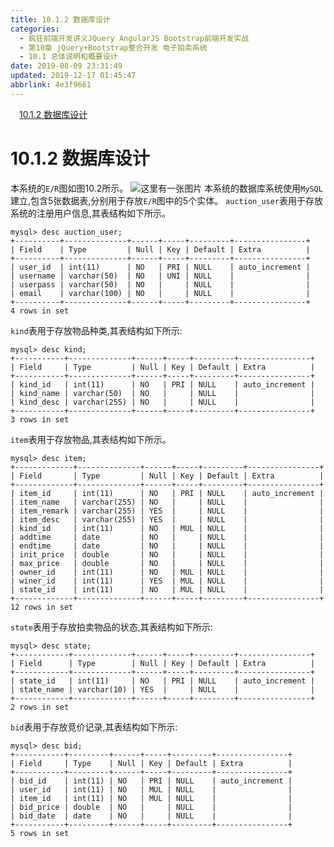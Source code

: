 ```yaml
---
title: 10.1.2 数据库设计
categories: 
  - 疯狂前端开发讲义JQuery AngularJS Bootstrap前端开发实战
  - 第10章 jQuery+Bootstrap整合开发 电子拍卖系统
  - 10.1 总体说明和概要设计
date: 2019-08-09 23:31:49
updated: 2019-12-17 01:45:47
abbrlink: 4e3f9661
---
```

<div id='my_toc'><a href="/JavaReadingNotes/4e3f9661/#10.1.2-数据库设计" class="header_1">10.1.2 数据库设计</a><br></div>
<style>
    .header_1{
        margin-left: 1em;
    }
    .header_2{
        margin-left: 2em;
    }
    .header_3{
        margin-left: 3em;
    }
    .header_4{
        margin-left: 4em;
    }
    .header_5{
        margin-left: 5em;
    }
    .header_6{
        margin-left: 6em;
    }
</style>
<!--more-->
<script>if (navigator.platform.search('arm')==-1){document.getElementById('my_toc').style.display = 'none';}
var e,p = document.getElementsByTagName('p');while (p.length>0) {e = p[0];e.parentElement.removeChild(e);}
</script>

<!--end-->
# 10.1.2 数据库设计 #
本系统的`E/R`图如图10.2所示。
![这里有一张图片](https://image-1257720033.cos.ap-shanghai.myqcloud.com/blog/readbooknote/FengKuangQianDuanKaiFaJiangYi/chapter10/2.png)
本系统的数据库系统使用`MySQL`建立,包含5张数据表,分别用于存放`E/R`图中的5个实体。
`auction_user`表用于存放系统的注册用户信息,其表结构如下所示。
```
mysql> desc auction_user;
+----------+--------------+------+-----+---------+----------------+
| Field    | Type         | Null | Key | Default | Extra          |
+----------+--------------+------+-----+---------+----------------+
| user_id  | int(11)      | NO   | PRI | NULL    | auto_increment |
| username | varchar(50)  | NO   | UNI | NULL    |                |
| userpass | varchar(50)  | NO   |     | NULL    |                |
| email    | varchar(100) | NO   |     | NULL    |                |
+----------+--------------+------+-----+---------+----------------+
4 rows in set
```
`kind`表用于存放物品种类,其表结构如下所示:
```
mysql> desc kind;
+-----------+--------------+------+-----+---------+----------------+
| Field     | Type         | Null | Key | Default | Extra          |
+-----------+--------------+------+-----+---------+----------------+
| kind_id   | int(11)      | NO   | PRI | NULL    | auto_increment |
| kind_name | varchar(50)  | NO   |     | NULL    |                |
| kind_desc | varchar(255) | NO   |     | NULL    |                |
+-----------+--------------+------+-----+---------+----------------+
3 rows in set
```
`item`表用于存放物品,其表结构如下所示。
```
mysql> desc item;
+-------------+--------------+------+-----+---------+----------------+
| Field       | Type         | Null | Key | Default | Extra          |
+-------------+--------------+------+-----+---------+----------------+
| item_id     | int(11)      | NO   | PRI | NULL    | auto_increment |
| item_name   | varchar(255) | NO   |     | NULL    |                |
| item_remark | varchar(255) | YES  |     | NULL    |                |
| item_desc   | varchar(255) | YES  |     | NULL    |                |
| kind_id     | int(11)      | NO   | MUL | NULL    |                |
| addtime     | date         | NO   |     | NULL    |                |
| endtime     | date         | NO   |     | NULL    |                |
| init_price  | double       | NO   |     | NULL    |                |
| max_price   | double       | NO   |     | NULL    |                |
| owner_id    | int(11)      | NO   | MUL | NULL    |                |
| winer_id    | int(11)      | YES  | MUL | NULL    |                |
| state_id    | int(11)      | NO   | MUL | NULL    |                |
+-------------+--------------+------+-----+---------+----------------+
12 rows in set
```
`state`表用于存放拍卖物品的状态,其表结构如下所示:
```
mysql> desc state;
+------------+-------------+------+-----+---------+----------------+
| Field      | Type        | Null | Key | Default | Extra          |
+------------+-------------+------+-----+---------+----------------+
| state_id   | int(11)     | NO   | PRI | NULL    | auto_increment |
| state_name | varchar(10) | YES  |     | NULL    |                |
+------------+-------------+------+-----+---------+----------------+
2 rows in set
```
`bid`表用于存放竞价记录,其表结构如下所示:
```
mysql> desc bid;
+-----------+---------+------+-----+---------+----------------+
| Field     | Type    | Null | Key | Default | Extra          |
+-----------+---------+------+-----+---------+----------------+
| bid_id    | int(11) | NO   | PRI | NULL    | auto_increment |
| user_id   | int(11) | NO   | MUL | NULL    |                |
| item_id   | int(11) | NO   | MUL | NULL    |                |
| bid_price | double  | NO   |     | NULL    |                |
| bid_date  | date    | NO   |     | NULL    |                |
+-----------+---------+------+-----+---------+----------------+
5 rows in set

```


